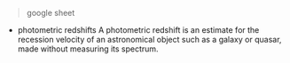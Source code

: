 > google sheet

- photometric redshifts
A photometric redshift is an estimate for the recession velocity of an astronomical object such as a galaxy or quasar, made without measuring its spectrum.
